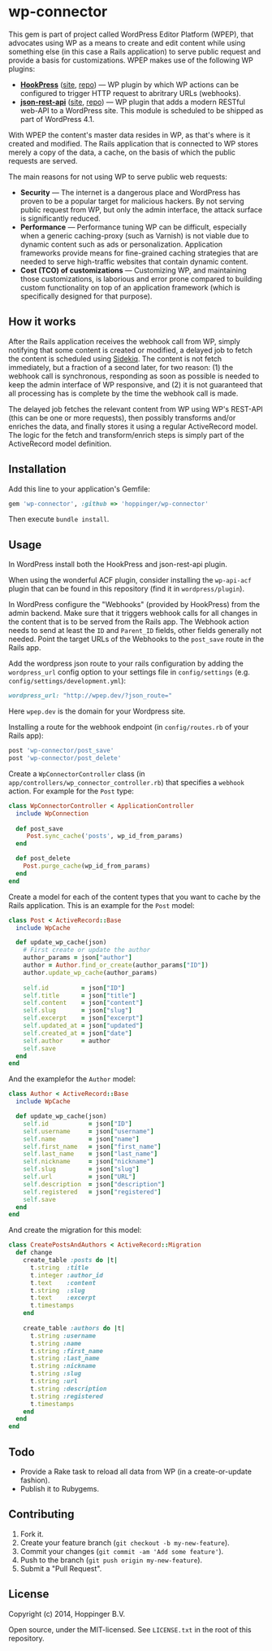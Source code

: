 wp-connector
============

This gem is part of project called WordPress Editor Platform (WPEP), that advocates using WP as a means to create and edit content while using something else (in this case a Rails application) to serve public request and provide a basis for customizations.  WPEP makes use of the following WP plugins:

* [**HookPress**](https://wordpress.org/plugins/hookpress) ([site](http://mitcho.com/code/hookpress), [repo](https://github.com/mitcho/hookpress)) — WP plugin by which WP actions can be configured to trigger HTTP request to abritrary URLs (webhooks).
* [**json-rest-api**](https://wordpress.org/plugins/json-rest-api) ([site](http://wp-api.org), [repo](https://github.com/WP-API/WP-API)) — WP plugin that adds a modern RESTful web-API to a WordPress site. This module is scheduled to be shipped as part of WordPress 4.1.

With WPEP the content's master data resides in WP, as that's where is it created and modified.  The Rails application that is connected to WP stores merely a copy of the data, a cache, on the basis of which the public requests are served.

The main reasons for not using WP to serve public web requests:

* **Security** — The internet is a dangerous place and WordPress has proven to be a popular target for malicious hackers. By not serving public request from WP, but only the admin interface, the attack surface is significantly reduced.
* **Performance** — Performance tuning WP can be difficult, especially when a generic caching-proxy (such as Varnish) is not viable due to dynamic content such as ads or personalization.  Application frameworks provide means for fine-grained caching strategies that are needed to serve high-traffic websites that contain dynamic content.
* **Cost (TCO) of customizations** — Customizing WP, and maintaining those customizations, is laborious and error prone compared to building custom functionality on top of an application framework (which is specifically designed for that purpose).



## How it works

After the Rails application receives the webhook call from WP, simply notifying that some content is created or modified, a delayed job to fetch the content is scheduled using [Sidekiq](http://sidekiq.org).  The content is not fetch immediately, but a fraction of a second later, for two reason: (1) the webhook call is synchronous, responding as soon as possible is needed to keep the admin interface of WP responsive, and (2) it is not guaranteed that all processing has is complete by the time the webhook call is made.

The delayed job fetches the relevant content from WP using WP's REST-API (this can be one or more requests), then possibly transforms and/or enriches the data, and finally stores it using a regular ActiveRecord model. The logic for the fetch and transform/enrich steps is simply part of the ActiveRecord model definition.



## Installation

Add this line to your application's Gemfile:

```ruby
gem 'wp-connector', :github => 'hoppinger/wp-connector'
```

Then execute `bundle install`.



## Usage

In WordPress install both the HookPress and json-rest-api plugin.

When using the wonderful ACF plugin, consider installing the `wp-api-acf` plugin that can be found in this repository (find it in `wordpress/plugin`).

In WordPress configure the "Webhooks" (provided by HookPress) from the admin backend. Make sure that it triggers webhook calls for all changes in the content that is to be served from the Rails app.  The Webhook action needs to send at least the `ID` and `Parent_ID` fields, other fields generally not needed.  Point the target URLs of the Webhooks to the `post_save` route in the Rails app.

Add the wordpress json route to your rails configuration by adding the `wordpress_url` config option to your settings file in `config/settings` (e.g. `config/settings/development.yml`):
```ruby
wordpress_url: "http://wpep.dev/?json_route="
```
Here `wpep.dev` is the domain for your Wordpress site.


Installing a route for the webhook endpoint (in `config/routes.rb` of your Rails app):

```ruby
post 'wp-connector/post_save'
post 'wp-connector/post_delete'
```

Create a `WpConnectorController` class (in `app/controllers/wp_connector_controller.rb`) that specifies a `webhook` action. For example for the `Post` type:

```ruby
class WpConnectorController < ApplicationController
  include WpConnection
  
  def post_save
     Post.sync_cache('posts', wp_id_from_params) 
  end

  def post_delete
    Post.purge_cache(wp_id_from_params)
  end
end
```

Create a model for each of the content types that you want to cache by the Rails application. This is an example for the `Post` model:

```ruby
class Post < ActiveRecord::Base
  include WpCache

  def update_wp_cache(json)
    # First create or update the author
    author_params = json["author"]
    author = Author.find_or_create(author_params["ID"])
    author.update_wp_cache(author_params)
    
    self.id         = json["ID"]
    self.title      = json["title"]
    self.content    = json["content"]
    self.slug       = json["slug"]
    self.excerpt    = json["excerpt"]
    self.updated_at = json["updated"]
    self.created_at = json["date"]
    self.author     = author
    self.save
  end
end
```

And the examplefor the `Author` model:

```ruby
class Author < ActiveRecord::Base
  include WpCache

  def update_wp_cache(json)
    self.id           = json["ID"]
    self.username     = json["username"]
    self.name         = json["name"]
    self.first_name   = json["first_name"]
    self.last_name    = json["last_name"]
    self.nickname     = json["nickname"]
    self.slug         = json["slug"]
    self.url          = json["URL"]
    self.description  = json["description"]
    self.registered   = json["registered"]
    self.save
  end
end
```


And create the migration for this model:

```ruby
class CreatePostsAndAuthors < ActiveRecord::Migration
  def change
    create_table :posts do |t|
      t.string  :title
      t.integer :author_id
      t.text    :content
      t.string  :slug
      t.text    :excerpt
      t.timestamps
    end
    
    create_table :authors do |t|
      t.string :username
      t.string :name
      t.string :first_name
      t.string :last_name
      t.string :nickname
      t.string :slug
      t.string :url
      t.string :description
      t.string :registered
      t.timestamps
    end
  end
end
```



## Todo

* Provide a Rake task to reload all data from WP (in a create-or-update fashion).
* Publish it to Rubygems.



## Contributing

1. Fork it.
2. Create your feature branch (`git checkout -b my-new-feature`).
3. Commit your changes (`git commit -am 'Add some feature'`).
4. Push to the branch (`git push origin my-new-feature`).
5. Submit a "Pull Request".



## License

Copyright (c) 2014, Hoppinger B.V.

Open source, under the MIT-licensed. See `LICENSE.txt` in the root of this repository.

